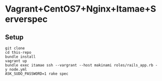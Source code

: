 # Vagrant+CentOS7+Nginx+Itamae+Serverspec

## Setup

```
git clone
cd this-repo
bundle install
vagrant up
bundle exec itamae ssh --vargrant --host makinami roles/rails_app.rb -y node.yml
ASK_SUDO_PASSWORD=1 rake spec
```
